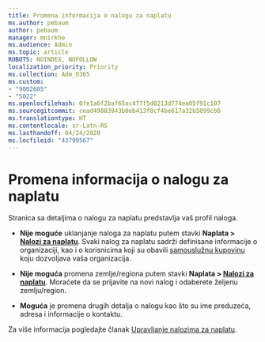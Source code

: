 ```yaml
---
title: Promena informacija o nalogu za naplatu
ms.author: pebaum
author: pebaum
manager: mnirkhe
ms.audience: Admin
ms.topic: article
ROBOTS: NOINDEX, NOFOLLOW
localization_priority: Priority
ms.collection: Adm_O365
ms.custom:
- "9002605"
- "5022"
ms.openlocfilehash: 0fe1a6f2baf65ac477f5d0213d774ea05f91c107
ms.sourcegitcommit: cead49883943b0eb413f8cf4be617a32b5099cb6
ms.translationtype: HT
ms.contentlocale: sr-Latn-RS
ms.lasthandoff: 04/24/2020
ms.locfileid: "43799567"
---
```

# <a name="change-billing-account-information"></a>Promena informacija o nalogu za naplatu

Stranica sa detaljima o nalogu za naplatu predstavlja vaš profil naloga.

- **Nije moguće** uklanjanje naloga za naplatu putem stavki **Naplata > [Nalozi za naplatu](https://go.microsoft.com/fwlink/p/?linkid=2084771)**. Svaki nalog za naplatu sadrži definisane informacije o organizaciji, kao i o korisnicima koji su obavili [samouslužnu kupovinu](https://docs.microsoft.com/microsoft-365/commerce/subscriptions/manage-self-service-purchases-admins) koju dozvoljava vaša organizacija. 

- **Nije moguća** promena zemlje/regiona putem stavki **Naplata > [Nalozi za naplatu](https://go.microsoft.com/fwlink/p/?linkid=2084771)**. Moraćete da se prijavite na novi nalog i odaberete željenu zemlju/region. 

- **Moguća** je promena drugih detalja o nalogu kao što su ime preduzeća, adresa i informacije o kontaktu. 

Za više informacija pogledajte članak [Upravljanje nalozima za naplatu](https://docs.microsoft.com/microsoft-365/commerce/manage-billing-accounts). 
